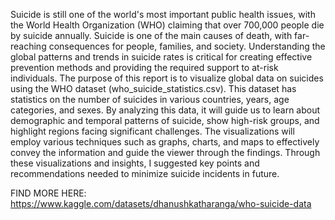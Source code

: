 Suicide is still one of the world's most important public health issues, with the World Health 
Organization (WHO) claiming that over 700,000 people die by suicide annually. Suicide is one 
of the main causes of death, with far-reaching consequences for people, families, and society. 
Understanding the global patterns and trends in suicide rates is critical for creating effective 
prevention methods and providing the required support to at-risk individuals.
The purpose of this report is to visualize global data on suicides using the WHO dataset 
(who_suicide_statistics.csv). This dataset has statistics on the number of suicides in various 
countries, years, age categories, and sexes. By analyzing this data, it will guide us to learn about 
demographic and temporal patterns of suicide, show high-risk groups, and highlight regions 
facing significant challenges. The visualizations will employ various techniques such as 
graphs, charts, and maps to effectively convey the information and guide the viewer through 
the findings. Through these visualizations and insights, I suggested key points and 
recommendations needed to minimize suicide incidents in future.

FIND MORE HERE:
https://www.kaggle.com/datasets/dhanushkatharanga/who-suicide-data
